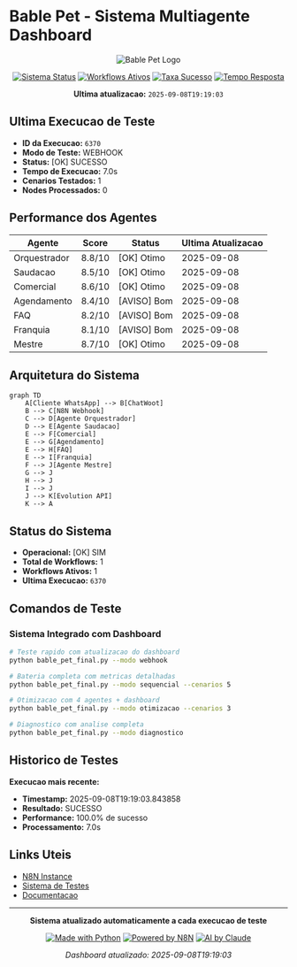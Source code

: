 # Bable Pet - Sistema Multiagente Dashboard

<div align="center">

![Bable Pet Logo](https://img.shields.io/badge/BABLE%20PET-Sistema%20AI-blue?style=for-the-badge)

[![Sistema Status](https://img.shields.io/badge/Sistema-OPERACIONAL-brightgreen?style=for-the-badge&logo=checkmarx&logoColor=white)]()
[![Workflows Ativos](https://img.shields.io/badge/Workflows-1%20Ativos-blue?style=for-the-badge&logo=github-actions&logoColor=white)]()
[![Taxa Sucesso](https://img.shields.io/badge/Taxa%20Sucesso-100.0%25-brightgreen?style=for-the-badge&logo=target&logoColor=white)]()
[![Tempo Resposta](https://img.shields.io/badge/Tempo%20Medio-7.0s-brightgreen?style=for-the-badge&logo=stopwatch&logoColor=white)]()

**Ultima atualizacao:** `2025-09-08T19:19:03`

</div>

## Ultima Execucao de Teste

- **ID da Execucao:** `6370`
- **Modo de Teste:** WEBHOOK
- **Status:** [OK] SUCESSO
- **Tempo de Execucao:** 7.0s
- **Cenarios Testados:** 1
- **Nodes Processados:** 0

## Performance dos Agentes

| Agente | Score | Status | Ultima Atualizacao |
|--------|-------|--------|-------------------|
| Orquestrador | 8.8/10 | [OK] Otimo | 2025-09-08 |
| Saudacao | 8.5/10 | [OK] Otimo | 2025-09-08 |
| Comercial | 8.6/10 | [OK] Otimo | 2025-09-08 |
| Agendamento | 8.4/10 | [AVISO] Bom | 2025-09-08 |
| FAQ | 8.2/10 | [AVISO] Bom | 2025-09-08 |
| Franquia | 8.1/10 | [AVISO] Bom | 2025-09-08 |
| Mestre | 8.7/10 | [OK] Otimo | 2025-09-08 |

## Arquitetura do Sistema

```mermaid
graph TD
    A[Cliente WhatsApp] --> B[ChatWoot]
    B --> C[N8N Webhook]
    C --> D[Agente Orquestrador]
    D --> E[Agente Saudacao]
    E --> F[Comercial]
    E --> G[Agendamento]
    E --> H[FAQ]
    E --> I[Franquia]
    F --> J[Agente Mestre]
    G --> J
    H --> J
    I --> J
    J --> K[Evolution API]
    K --> A
```

## Status do Sistema

- **Operacional:** [OK] SIM
- **Total de Workflows:** 1
- **Workflows Ativos:** 1
- **Ultima Execucao:** `6370`

## Comandos de Teste

### Sistema Integrado com Dashboard
```bash
# Teste rapido com atualizacao do dashboard
python bable_pet_final.py --modo webhook

# Bateria completa com metricas detalhadas
python bable_pet_final.py --modo sequencial --cenarios 5

# Otimizacao com 4 agentes + dashboard
python bable_pet_final.py --modo otimizacao --cenarios 3

# Diagnostico com analise completa
python bable_pet_final.py --modo diagnostico
```

## Historico de Testes

**Execucao mais recente:**
- **Timestamp:** 2025-09-08T19:19:03.843858
- **Resultado:** SUCESSO
- **Performance:** 100.0% de sucesso
- **Processamento:** 7.0s

## Links Uteis

- [N8N Instance](https://n8n.synapseautointeligente.com.br)
- [Sistema de Testes](./bable_pet_final.py)
- [Documentacao](./GUIA_FUNCIONAMENTO_COMPLETO.md)

---

<div align="center">

**Sistema atualizado automaticamente a cada execucao de teste**

[![Made with Python](https://img.shields.io/badge/Made%20with-Python-blue?style=flat&logo=python&logoColor=white)](https://python.org)
[![Powered by N8N](https://img.shields.io/badge/Powered%20by-N8N-orange?style=flat&logo=n8n&logoColor=white)](https://n8n.io)
[![AI by Claude](https://img.shields.io/badge/AI%20by-Claude-purple?style=flat&logo=anthropic&logoColor=white)](https://claude.ai)

*Dashboard atualizado: 2025-09-08T19:19:03*

</div>
